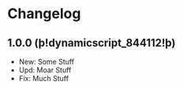 ﻿# Changelog
## 1.0.0 (þ!dynamicscript_844112!þ)
 - New: Some Stuff
 - Upd: Moar Stuff
 - Fix: Much Stuff